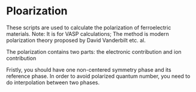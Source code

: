 # Ploarization

 These scripts are used to calculate the polarization of ferroelectric materials.
 Note:
 It is for VASP calculations;
 The method is modern polarization theory proposed by David Vanderbilt etc. al.
 
 The polarization contains two parts:
 the electronic contribution and ion contribution
 
 Fristly, you should have one non-centered symmetry phase and its reference phase.
 In order to avoid polarized quantum number, you need to do interpolation between two phases.
 
